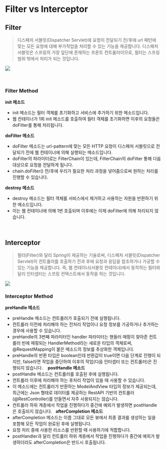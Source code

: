 # Filter vs Interceptor

## Filter
> 디스패처 서블릿(Dispatcher Servlet)에 요청이 전달되기 전/후에 url 패턴에 맞는 모든 요청에 대해 부가작업을 처리할 수 있는 기능을 제공합니다. 디스패처 서블릿은 스프링의 가장 앞단에 존재하는 프론트 컨트롤러이므로, 필터는 스프링 범위 밖에서 처리가 되는 것입니다.

![](https://img1.daumcdn.net/thumb/R1280x0/?scode=mtistory2&fname=https%3A%2F%2Fblog.kakaocdn.net%2Fdn%2FbZQx9K%2Fbtq9zEBsJ75%2FdEAKj1HEymcKyZGZNOiA80%2Fimg.png)

<br>

### Filter Method
**init 메소드**  
- init 메소드는 필터 객체를 초기화하고 서비스에 추가하기 위한 메소드입니다.
- 웹 컨테이너가 1회 init 메소드를 호출하여 필터 객체를 초기화하면 이후의 요청들은 doFilter를 통해 처리됩니다.
  
**doFilter 메소드**  
- doFilter 메소드는 url-pattern에 맞는 모든 HTTP 요청이 디스패처 서블릿으로 전달되기 전에 웹 컨테이너에 의해 실행되는 메소드입니다.
- doFilter의 파라미터로는 FilterChain이 있는데, FilterChain의 doFilter 통해 다음 대상으로 요청을 전달하게 됩니다.
- chain.doFilter() 전/후에 우리가 필요한 처리 과정을 넣어줌으로써 원하는 처리를 진행할 수 있습니다.


**destroy 메소드**  
- destroy 메소드는 필터 객체를 서비스에서 제거하고 사용하는 자원을 반환하기 위한 메소드입니다.
- 이는 웹 컨테이너에 의해 1번 호출되며 이후에는 이제 doFilter에 의해 처리되지 않습니다.

<br>

## Interceptor
> 필터(Filter)와 달리 Spring이 제공하는 기술로써, 디스패처 서블릿(Dispatcher Servlet)이 컨트롤러를 호출하기 전과 후에 요청과 응답을 참조하거나 가공할 수 있는 기능을 제공합니다. 즉, 웹 컨테이너(서블릿 컨테이너)에서 동작하는 필터와 달리 인터셉터는 스프링 컨텍스트에서 동작을 하는 것입니다.

![](https://img1.daumcdn.net/thumb/R1280x0/?scode=mtistory2&fname=https%3A%2F%2Fblog.kakaocdn.net%2Fdn%2FSz6DV%2Fbtq9zjRpUGv%2F68Fw4fZtDwaNCZiCFx57oK%2Fimg.png)
<br>

### Interceptor Method
**preHandle 메소드**  
- preHandle 메소드는 컨트롤러가 호출되기 전에 실행됩니다.
- 컨트롤러 이전에 처리해야 하는 전처리 작업이나 요청 정보를 가공하거나 추가하는 경우에 사용할 수 있습니다.
- preHandle의 3번째 파라미터인 handler 파라미터는 핸들러 매핑이 찾아준 컨트롤러 빈에 매핑되는 HandlerMethod라는 새로운 타입의 객체로써, @RequestMapping이 붙은 메소드의 정보를 추상화한 객체입니다.
- preHandle의 반환 타입은 boolean인데 반환값이 true이면 다음 단계로 진행이 되지만, false라면 작업을 중단하여 이후의 작업(다음 인터셉터 또는 컨트롤러)은 진행되지 않습니다.
  
**postHandle 메소드**  
- postHandle 메소드는 컨트롤러를 호출된 후에 실행됩니다.
- 컨트롤러 이후에 처리해야 하는 후처리 작업이 있을 때 사용할 수 있습니다. 
- 이 메소드에는 컨트롤러가 반환하는 ModelAndView 타입의 정보가 제공되는데, 최근에는 Json 형태로 데이터를 제공하는 RestAPI 기반의 컨트롤러(@RestController)를 만들면서 자주 사용되지는 않습니다.
- 컨트롤러 하위 계층에서 작업을 진행하다가 중간에 예외가 발생하면 postHandle은 호출되지 않습니다.
 
**afterCompletion 메소드**
- afterCompletion 메소드는 이름 그대로 모든 뷰에서 최종 결과를 생성하는 일을 포함해 모든 작업이 완료된 후에 실행됩니다.
- 요청 처리 중에 사용한 리소스를 반환할 때 사용하기에 적합합니다.
- postHandler과 달리 컨트롤러 하위 계층에서 작업을 진행하다가 중간에 예외가 발생하더라도 afterCompletion은 반드시 호출됩니다.